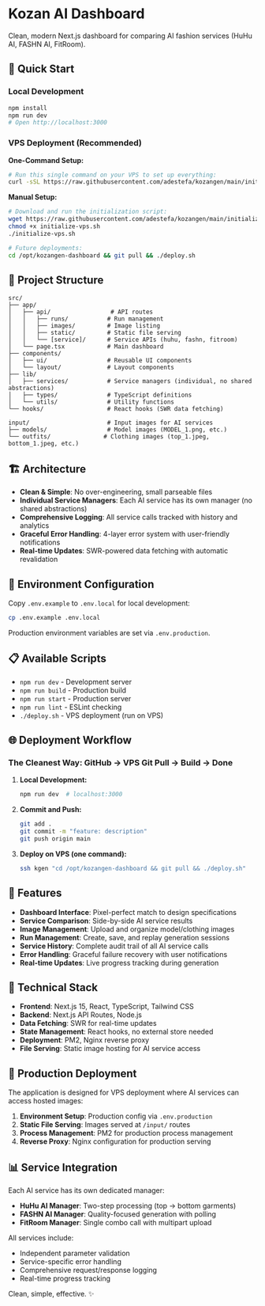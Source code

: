 # Kozan AI Dashboard

Clean, modern Next.js dashboard for comparing AI fashion services (HuHu AI, FASHN AI, FitRoom).

## 🚀 Quick Start

### Local Development
```bash
npm install
npm run dev
# Open http://localhost:3000
```

### VPS Deployment (Recommended)

**One-Command Setup:**
```bash
# Run this single command on your VPS to set up everything:
curl -sSL https://raw.githubusercontent.com/adestefa/kozangen/main/initialize-vps.sh | bash
```

**Manual Setup:**
```bash
# Download and run the initialization script:
wget https://raw.githubusercontent.com/adestefa/kozangen/main/initialize-vps.sh
chmod +x initialize-vps.sh
./initialize-vps.sh

# Future deployments:
cd /opt/kozangen-dashboard && git pull && ./deploy.sh
```

## 📁 Project Structure

```
src/
├── app/
│   ├── api/                 # API routes
│   │   ├── runs/           # Run management
│   │   ├── images/         # Image listing
│   │   ├── static/         # Static file serving
│   │   └── [service]/      # Service APIs (huhu, fashn, fitroom)
│   └── page.tsx            # Main dashboard
├── components/
│   ├── ui/                 # Reusable UI components
│   └── layout/             # Layout components  
├── lib/
│   ├── services/           # Service managers (individual, no shared abstractions)
│   ├── types/              # TypeScript definitions
│   └── utils/              # Utility functions
└── hooks/                  # React hooks (SWR data fetching)

input/                      # Input images for AI services
├── models/                 # Model images (MODEL_1.png, etc.)
└── outfits/               # Clothing images (top_1.jpeg, bottom_1.jpeg, etc.)
```

## 🏗️ Architecture

- **Clean & Simple**: No over-engineering, small parseable files
- **Individual Service Managers**: Each AI service has its own manager (no shared abstractions)
- **Comprehensive Logging**: All service calls tracked with history and analytics
- **Graceful Error Handling**: 4-layer error system with user-friendly notifications
- **Real-time Updates**: SWR-powered data fetching with automatic revalidation

## 🔧 Environment Configuration

Copy `.env.example` to `.env.local` for local development:
```bash
cp .env.example .env.local
```

Production environment variables are set via `.env.production`.

## 📋 Available Scripts

- `npm run dev` - Development server
- `npm run build` - Production build  
- `npm run start` - Production server
- `npm run lint` - ESLint checking
- `./deploy.sh` - VPS deployment (run on VPS)

## 🌐 Deployment Workflow

### The Cleanest Way: GitHub → VPS Git Pull → Build → Done

1. **Local Development:**
   ```bash
   npm run dev  # localhost:3000
   ```

2. **Commit and Push:**
   ```bash
   git add .
   git commit -m "feature: description"
   git push origin main
   ```

3. **Deploy on VPS (one command):**
   ```bash
   ssh kgen "cd /opt/kozangen-dashboard && git pull && ./deploy.sh"
   ```

## 🎯 Features

- **Dashboard Interface**: Pixel-perfect match to design specifications
- **Service Comparison**: Side-by-side AI service results
- **Image Management**: Upload and organize model/clothing images
- **Run Management**: Create, save, and replay generation sessions
- **Service History**: Complete audit trail of all AI service calls
- **Error Handling**: Graceful failure recovery with user notifications
- **Real-time Updates**: Live progress tracking during generation

## 🔧 Technical Stack

- **Frontend**: Next.js 15, React, TypeScript, Tailwind CSS
- **Backend**: Next.js API Routes, Node.js
- **Data Fetching**: SWR for real-time updates
- **State Management**: React hooks, no external store needed
- **Deployment**: PM2, Nginx reverse proxy
- **File Serving**: Static image hosting for AI service access

## 🚀 Production Deployment

The application is designed for VPS deployment where AI services can access hosted images:

1. **Environment Setup**: Production config via `.env.production`
2. **Static File Serving**: Images served at `/input/` routes
3. **Process Management**: PM2 for production process management
4. **Reverse Proxy**: Nginx configuration for production serving

## 📊 Service Integration

Each AI service has its own dedicated manager:

- **HuHu AI Manager**: Two-step processing (top → bottom garments)
- **FASHN AI Manager**: Quality-focused generation with polling
- **FitRoom Manager**: Single combo call with multipart upload

All services include:
- Independent parameter validation
- Service-specific error handling  
- Comprehensive request/response logging
- Real-time progress tracking

Clean, simple, effective. ✨
